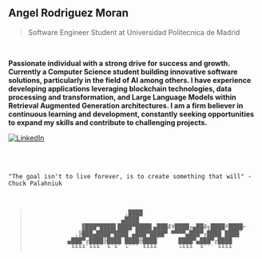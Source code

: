
## Angel Rodriguez Moran	


> Software Engineer Student at Universidad Politecnica de Madrid
<br/>

**Passionate individual with a strong drive for success and growth. Currently a Computer Science student building innovative software solutions, particularly in the field of AI among others. I have experience developing applications leveraging blockchain technologies, data processing and transformation, and Large Language Models within Retrieval Augmented Generation architectures. I am a firm believer in continuous learning and development, constantly seeking opportunities to expand my skills and contribute to challenging projects.**

[![LinkedIn](https://img.shields.io/badge/LinkedIn-0077B5?style=for-the-badge&logo=linkedin&logoColor=white)](https://www.linkedin.com/in/angel-rodr%C3%ADguez-mor%C3%A1n-274868301/)


<br/>
<br/>

~~~
"The goal isn't to live forever, is to create something that will" - Chuck Palahniuk
~~~

<br/>

>                                ,████
>                               ▄████
>                    ▓███▀████▌████▀████▌▄███Æ¥████╓▄██Æ╗████ª████⌐
>                  ,╠███▄████▀████`▄███▀████▀ ▀▀▀▀▄███▀╓████ ████`
>                ▄███▀╓████╟████ ████╬████`     ████▀▄███▀╓████
>                 ╙╙╙╙`╙╙╙` ╙`╙` └``` ╙╙╙╙      └╙╙╙  ╙``` ╙╙╙╙
